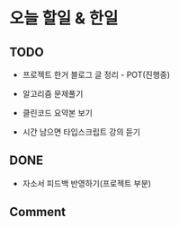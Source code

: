 # 오늘 할일 & 한일

## TODO

- 프로젝트 한거 블로그 글 정리 - POT(진행중)

- 알고리즘 문제풀기

- 클린코드 요약본 보기

- 시간 남으면 타입스크립트 강의 듣기

## DONE

- 자소서 피드백 반영하기(프로젝트 부분)

## Comment

